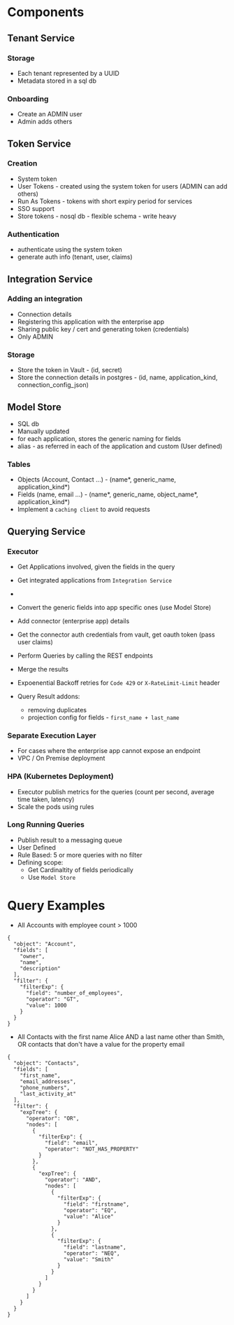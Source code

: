 # Components

## Tenant Service

### Storage
* Each tenant represented by a UUID
* Metadata stored in a sql db

### Onboarding
* Create an ADMIN user
* Admin adds others


## Token Service

### Creation
* System token 
* User Tokens - created using the system token for users (ADMIN can add others)
* Run As Tokens - tokens with short expiry period for services
* SSO support
* Store tokens - nosql db - flexible schema - write heavy

### Authentication
* authenticate using the system token
* generate auth info (tenant, user, claims)


## Integration Service

### Adding an integration
* Connection details
* Registering this application with the enterprise app
* Sharing public key / cert and generating token (credentials)
* Only ADMIN

### Storage
* Store the token in Vault - (id, secret)
* Store the connection details in postgres - (id, name, application_kind, connection_config_json)


## Model Store
* SQL db
* Manually updated
* for each application, stores the generic naming for fields
* alias - as referred in each of the application and custom (User defined)

### Tables
* Objects (Account, Contact ...) - (name*, generic_name, application_kind*)
* Fields (name, email ...) - (name*, generic_name, object_name*, application_kind*)
* Implement a `caching client` to avoid requests

## Querying Service

### Executor
* Get Applications involved, given the fields in the query
* Get integrated applications from `Integration Service`
* 
* Convert the generic fields into app specific ones (use Model Store)
* Add connector (enterprise app) details
* Get the connector auth credentials from vault, get oauth token (pass user claims)

* Perform Queries by calling the REST endpoints
* Merge the results

* Expoenential Backoff retries for `Code 429` or `X-RateLimit-Limit` header

* Query Result addons:
	* removing duplicates
	* projection config for fields - `first_name + last_name`

### Separate Execution Layer
* For cases where the enterprise app cannot expose an endpoint
* VPC / On Premise deployment

### HPA (Kubernetes Deployment)
* Executor publish metrics for the queries (count per second, average time taken, latency)
* Scale the pods using rules

### Long Running Queries
* Publish result to a messaging queue
* User Defined
* Rule Based: 5 or more queries with no filter
* Defining scope: 
	* Get Cardinaltity of fields periodically 
	* Use `Model Store`


# Query Examples
* All Accounts with employee count > 1000
``` 
{
  "object": "Account",
  "fields": [
    "owner",
    "name",
    "description"
  ],
  "filter": {
    "filterExp": {
      "field": "number_of_employees",
      "operator": "GT",
      "value": 1000
    }
  }
}
```

* All Contacts with the first name Alice AND a last name other than Smith, OR contacts that don't have a value for the property email
```
{
  "object": "Contacts",
  "fields": [
    "first_name",
    "email_addresses",
    "phone_numbers",
    "last_activity_at"
  ],
  "filter": {
    "expTree": {
      "operator": "OR",
      "nodes": [
        {
          "filterExp": {
            "field": "email",
            "operator": "NOT_HAS_PROPERTY"
          }
        },
        {
          "expTree": {
            "operator": "AND",
            "nodes": [
              {
                "filterExp": {
                  "field": "firstname",
                  "operator": "EQ",
                  "value": "Alice"
                }
              },
              {
                "filterExp": {
                  "field": "lastname",
                  "operator": "NEQ",
                  "value": "Smith"
                }
              }
            ]
          }
        }
      ]
    }
  }
}
```
